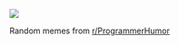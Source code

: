 ![](https://preview.redd.it/zk74efewqv6f1.png?width=640&crop=smart&auto=webp&s=3ecf70d0d5af0fc7d0d7c08e9a881633f787275b)

 Random memes from [r/ProgrammerHumor](https://www.reddit.com/r/ProgrammerHumor/)
